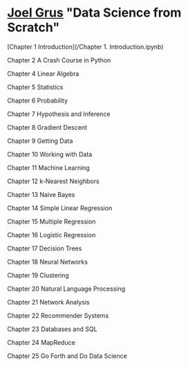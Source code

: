 # [Joel Grus](https://github.com/joelgrus) "Data Science from Scratch"


[Chapter 1 Introduction](/Chapter 1. Introduction.ipynb)

Chapter 2 A Crash Course in Python

Chapter 4 Linear Algebra

Chapter 5 Statistics

Chapter 6 Probability

Chapter 7 Hypothesis and Inference

Chapter 8 Gradient Descent

Chapter 9 Getting Data

Chapter 10 Working with Data

Chapter 11 Machine Learning

Chapter 12 k-Nearest Neighbors

Chapter 13 Naive Bayes

Chapter 14 Simple Linear Regression

Chapter 15 Multiple Regression

Chapter 16 Logistic Regression

Chapter 17 Decision Trees

Chapter 18 Neural Networks

Chapter 19 Clustering

Chapter 20 Natural Language Processing

Chapter 21 Network Analysis

Chapter 22 Recommender Systems

Chapter 23 Databases and SQL

Chapter 24 MapReduce

Chapter 25 Go Forth and Do Data Science
